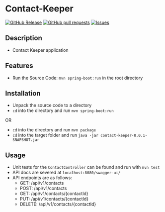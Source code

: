 # Contact-Keeper

[![GitHub Release](https://img.shields.io/github/release/zjayers/contact-keeper.svg?style=flat)](https://github.com/zjayers/contact-keeper/releases)
[![GitHub pull requests](https://img.shields.io/github/issues-pr/zjayers/contact-keeper.svg?style=flat)](https://github.com/zjayers/contact-keeper/pulls)
[![Issues](https://img.shields.io/github/issues-raw/zjayers/contact-keeper.svg?maxAge=25000)](https://github.com/zjayers/contact-keeper/issues)

## Description

- Contact Keeper application

## Features

- Run the Source Code: `mvn spring-boot:run` in the root directory

## Installation

- Unpack the source code to a directory
- `cd` into the directory and run `mvn spring-boot:run`

OR

- `cd` into the directory and run `mvn package`
- `cd` into the target folder and run `java -jar contact-keeper-0.0.1-SNAPSHOT.jar`

## Usage

- Unit tests for the `ContactController` can be found and run with `mvn test`
- API docs are severed at `localhost:8080/swagger-ui/`
- API endpoints are as follows:
    - GET: /api/v1/contacts
    - POST: /api/v1/contacts
    - GET: /api/v1/contacts/{contactId}
    - PUT: /api/v1/contacts/{contactId}
    - DELETE: /api/v1/contacts/{contactId}

 


